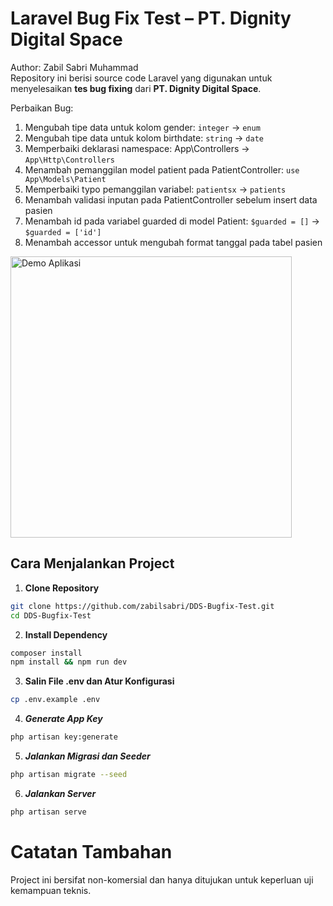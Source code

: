 # Laravel Bug Fix Test – PT. Dignity Digital Space

Author: Zabil Sabri Muhammad\
Repository ini berisi source code Laravel yang digunakan untuk menyelesaikan **tes bug fixing** dari **PT. Dignity Digital Space**.

Perbaikan Bug:
1. Mengubah tipe data untuk kolom gender: `integer` -> `enum`
2. Mengubah tipe data untuk kolom birthdate: `string` -> `date`
3. Memperbaiki deklarasi namespace: App\Controllers -> `App\Http\Controllers`
4. Menambah pemanggilan model patient pada PatientController: `use App\Models\Patient`
5. Memperbaiki typo pemanggilan variabel: `patientsx` -> `patients`
6. Menambah validasi inputan pada PatientController sebelum insert data pasien
7. Menambah id pada variabel guarded di model Patient: `$guarded = []` -> `$guarded = ['id']`
8. Menambah accessor untuk mengubah format tanggal pada tabel pasien

<img src="https://ik.imagekit.io/ewypvu74fk/SIMPUS%20D_CARE%20-%20Google%20Chrome%202025-05-31%2014-38-03.gif?updatedAt=1748673861601&tr=n-ik_ml_thumbnail" width="450" height="450" alt="Demo Aplikasi">

## Cara Menjalankan Project

1. **Clone Repository**

```bash
git clone https://github.com/zabilsabri/DDS-Bugfix-Test.git
cd DDS-Bugfix-Test
```

2. **Install Dependency**
```bash
composer install
npm install && npm run dev
```

3. **Salin File .env dan Atur Konfigurasi**
```bash
cp .env.example .env
```

4. ***Generate App Key***
```bash
php artisan key:generate
```

5. ***Jalankan Migrasi dan Seeder***
```bash
php artisan migrate --seed
```

6. ***Jalankan Server***
```bash
php artisan serve
```

# Catatan Tambahan #
Project ini bersifat non-komersial dan hanya ditujukan untuk keperluan uji kemampuan teknis.
